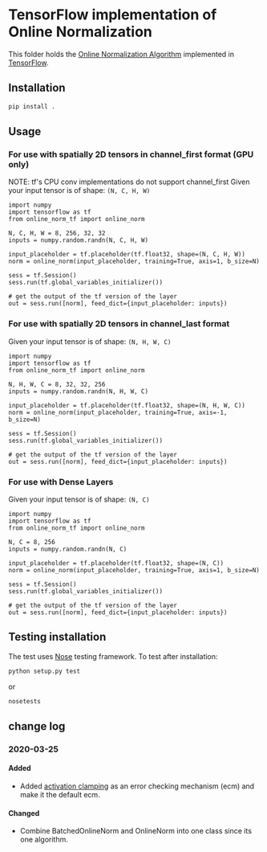 # TensorFlow implementation of Online Normalization

This folder holds the [Online Normalization Algorithm](https://arxiv.org/abs/1905.05894) implemented in [TensorFlow](https://www.tensorflow.org//).

## Installation

```bash
pip install .
```

## Usage

### For use with spatially 2D tensors in channel_first format (GPU only)
NOTE: tf's CPU conv implementations do not support channel_first
Given your input tensor is of shape: `(N, C, H, W)`
```
import numpy
import tensorflow as tf
from online_norm_tf import online_norm

N, C, H, W = 8, 256, 32, 32
inputs = numpy.random.randn(N, C, H, W)

input_placeholder = tf.placeholder(tf.float32, shape=(N, C, H, W))
norm = online_norm(input_placeholder, training=True, axis=1, b_size=N)

sess = tf.Session()
sess.run(tf.global_variables_initializer())

# get the output of the tf version of the layer
out = sess.run([norm], feed_dict={input_placeholder: inputs})
```

### For use with spatially 2D tensors in channel_last format
Given your input tensor is of shape: `(N, H, W, C)`
```
import numpy
import tensorflow as tf
from online_norm_tf import online_norm

N, H, W, C = 8, 32, 32, 256
inputs = numpy.random.randn(N, H, W, C)

input_placeholder = tf.placeholder(tf.float32, shape=(N, H, W, C))
norm = online_norm(input_placeholder, training=True, axis=-1, b_size=N)

sess = tf.Session()
sess.run(tf.global_variables_initializer())

# get the output of the tf version of the layer
out = sess.run([norm], feed_dict={input_placeholder: inputs})
```

### For use with Dense Layers
Given your input tensor is of shape: `(N, C)`
```
import numpy
import tensorflow as tf
from online_norm_tf import online_norm

N, C = 8, 256
inputs = numpy.random.randn(N, C)

input_placeholder = tf.placeholder(tf.float32, shape=(N, C))
norm = online_norm(input_placeholder, training=True, axis=1, b_size=N)

sess = tf.Session()
sess.run(tf.global_variables_initializer())

# get the output of the tf version of the layer
out = sess.run([norm], feed_dict={input_placeholder: inputs})
```

## Testing installation

The test uses [Nose](https://nose.readthedocs.io/en/latest/) testing framework.
To test after installation:
```bash
python setup.py test
```
or
```bash
nosetests
```

## change log

### 2020-03-25

#### Added

- Added [activation clamping](LinkToActClampPaper) as an error checking mechanism (ecm) and make it the default ecm.

#### Changed

- Combine BatchedOnlineNorm and OnlineNorm into one class since its one algorithm.
